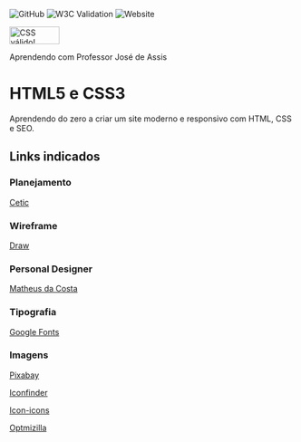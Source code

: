 ![GitHub](https://img.shields.io/github/license/professorjosedeassis/html5css3)
![W3C Validation](https://img.shields.io/w3c-validation/default?targetUrl=https%3A%2F%2Fhtml5css3.com.br%2F)
![Website](https://img.shields.io/website?url=https%3A%2F%2Fhtml5css3.com.br)

<p>
    <a href="http://jigsaw.w3.org/css-validator/validator?lang=pt-BR&profile=css3svg&uri=https%3A%2F%2Fhtml5css3.com.br%2F&usermedium=all&vextwarning=&warning=1">
        <img style="border:0;width:88px;height:31px"
            src="https://jigsaw.w3.org/css-validator/images/vcss-blue"
            alt="CSS válido!" />
    </a>
</p>

Aprendendo com Professor José de Assis


#  HTML5 e CSS3
Aprendendo do zero a criar um site  moderno e responsivo com  HTML, CSS e SEO.
## Links indicados
### Planejamento
[Cetic](https://www.cetic.br/)
### Wireframe
[Draw](https://app.diagrams.net/)
### Personal Designer
[Matheus da Costa](https://matheusdacosta.art.br/)
### Tipografia
[Google Fonts](https://fonts.google.com/)
### Imagens
[Pixabay](https://pixabay.com/pt/)

[Iconfinder](https://www.iconfinder.com/)

[Icon-icons](https://icon-icons.com/)

[Optmizilla](https://imagecompressor.com/)
